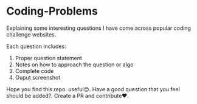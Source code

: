 # Coding-Problems

Explaining some interesting questions I have come across popular coding challenge websites.

Each question includes:
1. Proper question statement
2. Notes on how to approach the question or algo
3. Complete code
4. Ouput screenshot


Hope you find this repo. useful😊. Have a good question that you feel should be added?. Create a PR and contribute❤. 

